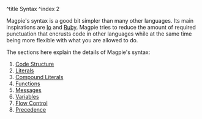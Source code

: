 ^title Syntax
^index 2

Magpie's syntax is a good bit simpler than many other languages. Its main inspirations are [Io](http://www.iolanguage.com/) and [Ruby](http://www.ruby-lang.org/en/). Magpie tries to reduce the amount of required punctuation that encrusts code in other languages while at the same time being more flexible with what you are allowed to do.

The sections here explain the details of Magpie's syntax:

1. [Code Structure](syntax/code-structure.html)
1. [Literals](syntax/literals.html)
1. [Compound Literals](syntax/compound-literals.html)
1. [Functions](syntax/functions.html)
1. [Messages](syntax/messages.html)
1. [Variables](syntax/variables.html)
1. [Flow Control](syntax/flow-control.html)
1. [Precedence](syntax/precedence.html)
